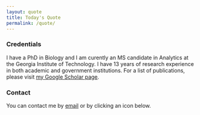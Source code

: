 ```yaml
---
layout: quote
title: Today's Quote
permalink: /quote/
---
```


### Credentials

I have a PhD in Biology and I am curently an MS candidate in Analytics at the Georgia Institute of Technology. I have 13 years of research experience in both academic and government institutions. For a list of publications, please visit [my Google Scholar page](https://scholar.google.com/citations?hl=en&user=wfn0gRYAAAAJ).

### Contact

You can contact me by [email](mailto:cwalte12@mail.wvu.edu) or by clicking an icon below.

